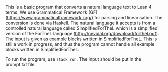 This is a basic program that converts a natural language text to Lean 4 terms.
We use Grammatical Framework (GF) (https://www.grammaticalframework.org/) for parsing and linearisation.
The conversion is done via Haskell.
The natural language it accepts is from a controlled natural language called SimplifiedForTheL which is a simplified version of the ForTheL language (http://nevidal.org/download/forthel.pdf).
The input is given as example blocks written in SimplifiedForTheL.
This is still a work in progress, and thus the program cannot handle all example blocks written in SimplifiedForTheL.

To run the program, use `stack run`. The input should be put in the prompt.txt file.

